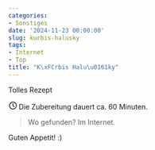 ```yaml
---
categories:
- Sonstiges
date: '2024-11-23 00:00:00'
slug: kurbis-halusky
tags:
- Internet
- Top
title: "K\xFCrbis Halu\u0161ky"
---
```



Tolles Rezept

<svg xmlns="http://www.w3.org/2000/svg" class="icon icon-tabler icon-tabler-clock" width="17" height="17" viewBox="0 0 22 22" stroke-width="2" stroke="currentColor" fill="none" stroke-linecap="round" stroke-linejoin="round">
  <path stroke="none" d="M0 0h24v24H0z"></path>
  <circle cx="12" cy="12" r="9"></circle>
  <polyline points="12 7 12 12 15 15"></polyline>
</svg> Die Zubereitung dauert ca. 60 Minuten.

> Wo gefunden? Im Internet.

Guten Appetit! :)